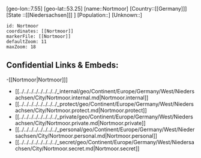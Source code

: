 ﻿---
location: [53.25,7.55]
mapzoom: [7,12] 
mapmarker: city 
type: City
tags:
- geo/City


SpocWebEntityId: 32961
isDeleted: false
confidential: public

---
[geo-lon::7.55]
[geo-lat::53.25]
[name::Nortmoor]
[Country::[[Germany]]]
[State ::[[Niedersachsen]]] ]
[Population::]
[Unknown::]


```leaflet
id: Nortmoor
coordinates: [[Nortmoor]]
markerFile: [[Nortmoor]]
defaultZoom: 11 
maxZoom: 18
```


## Confidential Links & Embeds: 
-[[Nortmoor|Nortmoor]]] 
- [[../../../../../../../../_internal/geo/Continent/Europe/Germany/West/Niedersachsen/City/Nortmoor.internal.md|Nortmoor.internal]] 
- [[../../../../../../../../_protect/geo/Continent/Europe/Germany/West/Niedersachsen/City/Nortmoor.protect.md|Nortmoor.protect]] 
- [[../../../../../../../../_private/geo/Continent/Europe/Germany/West/Niedersachsen/City/Nortmoor.private.md|Nortmoor.private]] 
- [[../../../../../../../../_personal/geo/Continent/Europe/Germany/West/Niedersachsen/City/Nortmoor.personal.md|Nortmoor.personal]] 
- [[../../../../../../../../_secret/geo/Continent/Europe/Germany/West/Niedersachsen/City/Nortmoor.secret.md|Nortmoor.secret]] 
